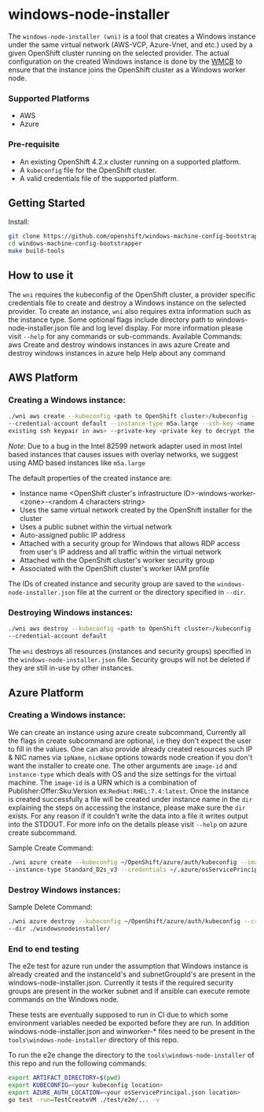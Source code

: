 # windows-node-installer
The `windows-node-installer (wni)` is a tool that creates a Windows instance under the same virtual network 
(AWS-VCP, Azure-Vnet, and etc.) used by a given OpenShift cluster running on the selected provider.
The actual configuration on the created Windows instance is done by the 
[WMCB](https://github.com/openshift/windows-machine-config-bootstrapper) to ensure that the instance joins the
OpenShift cluster as a Windows worker node.

### Supported Platforms
 
 - AWS
 - Azure
 
### Pre-requisite

 - An existing OpenShift 4.2.x cluster running on a supported platform.
 - A `kubeconfig` file for the OpenShift cluster.
 - A valid credentials file of the supported platform.
 
## Getting Started
Install:
```bash
git clone https://github.com/openshift/windows-machine-config-bootstrapper.git
cd windows-machine-config-bootstrapper
make build-tools
```

## How to use it

The `wni` requires the kubeconfig of the OpenShift cluster, a provider specific credentials file to create and 
destroy a Windows instance on the selected provider. To create an instance, `wni` also 
requires extra information such as the instance type. Some optional flags include directory path to
windows-node-installer.json file and log level display. For more information please 
visit `--help` for any commands or sub-commands.
Available Commands:
  aws         Create and destroy windows instances in aws
  azure       Create and destroy windows instances in azure
  help        Help about any command

## AWS Platform
### Creating a Windows instance:

```bash
./wni aws create --kubeconfig <path to OpenShift cluster>/kubeconfig --credentials <path to aws>/credentials 
--credential-account default --instance-type m5a.large --ssh-key <name of the
existing ssh keypair in aws> --private-key <private key to decrypt the aws instance password.>
```

*Note*: Due to a bug in the Intel 82599 network adapter used in most Intel based instances that causes issues with
overlay networks, we suggest using AMD based instances like `m5a.large`

The default properties of the created instance are:
 - Instance name <OpenShift cluster\'s infrastructure ID>-windows-worker-\<zone\>-<random 4 characters string>
 - Uses the same virtual network created by the OpenShift installer for the cluster
 - Uses a public subnet within the virtual network
 - Auto-assigned public IP address
 - Attached with a security group for Windows that allows RDP access from user\'s IP address and all traffic within the 
 virtual network
 - Attached with the OpenShift cluster\'s worker security group
 - Associated with the OpenShift cluster's worker IAM profile

The IDs of created instance and security group are saved to the `windows-node-installer.json` file at the current or the
 directory specified in `--dir`.

### Destroying Windows instances:

```bash
./wni aws destroy --kubeconfig <path to OpenShift cluster>/kubeconfig --credentials <path to aws>/credentials 
--credential-account default
```
 
The `wni` destroys all resources (instances and security groups) specified in the `windows-node-installer.json` file. 
Security groups will not be deleted if they are still in-use by other instances.


## Azure Platform
### Creating a Windows instance:

We can create an instance using azure create subcommand, Currently all the flags in create subcommand are optional, i.e they don't expect 
the user to fill in the values. One can also provide already created resources such IP & NIC names via `ipName`, `nicName` options towards 
node creation if you don't want the installer to create one. The other arguments are `image-id` and  `instance-type` which deals with OS 
and the size settings for the virtual machine. The `image-id` is a URN which is a combination of Publisher:Offer:Sku:Version ex:`RedHat:RHEL:7.4:latest`. 
Once the instance is created successfully a file will be created under instance name in the `dir` explaining the steps on accessing the instance,
please make sure the `dir` exists. For any reason if it couldn't write the data into a file it writes output into the STDOUT. 
For more info on the details please visit `--help` on azure create subcommand.

Sample Create Command:
```bash
./wni azure create --kubeconfig ~/OpenShift/azure/auth/kubeconfig --image-id MicrosoftWindowsServer:WindowsServer:2019-Datacenter:latest \
--instance-type Standard_D2s_v3 --credentials ~/.azure/osServicePrincipal.json --dir ./windowsnodeinstaller/
```

### Destroy Windows instances:
Sample Delete Command:
```bash
./wni azure destroy --kubeconfig ~/OpenShift/azure/auth/kubeconfig --credentials ~/.azure/osServicePrincipal.json \
--dir ./windowsnodeinstaller/
```


### End to end testing
The e2e test for azure run under the assumption that Windows instance is already created and the instanceId's and
subnetGroupId's are present in the windows-node-installer.json. Currently it tests if the required security groups are
present in the worker subnet and if ansible can execute remote commands on the Windows node.

These tests are eventually supposed to run in CI due to which some environment variables needed be exported before they
are run. In addition windows-node-installer.json and winworker-* files need to be present in the
`tools\windows-node-installer` directory of this repo.

To run the e2e change the directory to the `tools\windows-node-installer` of this repo and run the following commands:
```bash
export ARTIFACT_DIRECTORY=$(pwd)
export KUBECONFIG=<your kubeconfig location>
export AZURE_AUTH_LOCATION=<your osServicePrincipal.json location>
go test -run=TestCreateVM ./test/e2e/... -v
```
